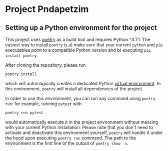 # Project Pndapetzim

## Setting up a Python environment for the project

This project uses [poetry](https://python-poetry.org/) as a build tool
and requires Python ^3.7.1. The easiest way to install `poetry` is a)
make sure that your current `python` and `pip` executables point to a
compatible Python version and b) executing `pip install poetry`.

After cloning the repository, please run

```
poetry install
```

which will automagically creates a dedicated Python [virtual
environment](https://docs.python.org/3/tutorial/venv.html). In this
environment, `poetry` will install all dependencies of the project.

In order to use this environment, you can run any command using
`poetry run`: for example, running `pytest` with
```
poetry run pytest
```
would automatically execute it in the project environment without
messing with your current Python installation. Please note that you
don't need to activate and deactivate this environment yourself,
`poetry` will handle it under the hood upon executing `poetry run`
command. The path to the environment is the first line of the output
of `poetry show -v`.
